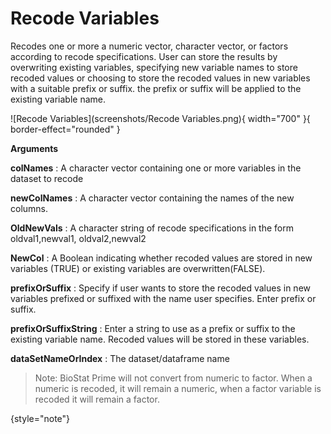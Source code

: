 # Recode Variables
Recodes one or more a numeric vector, character vector, or factors according to recode specifications. User can store the results by overwriting existing variables, specifying new variable names to store recoded values or choosing to store the recoded values in new variables with a suitable prefix or suffix. the prefix or suffix will be applied to the existing variable name.

![Recode Variables](screenshots/Recode Variables.png){ width="700" }{ border-effect="rounded" }

__Arguments__

__colNames__
: A character vector containing one or more variables in the dataset to recode

__newColNames__
: A character vector containing the names of the new columns.

__OldNewVals__
: A character string of recode specifications in the form oldval1,newval1, oldval2,newval2

__NewCol__
: A Boolean indicating whether recoded values are stored in new variables (TRUE) or existing variables are overwritten(FALSE).

__prefixOrSuffix__
: Specify if user wants to store the recoded values in new variables prefixed or suffixed with the name user specifies. Enter prefix or suffix.

__prefixOrSuffixString__
: Enter a string to use as a prefix or suffix to the existing variable name. Recoded values will be stored in these variables.

__dataSetNameOrIndex__
: The dataset/dataframe name

>Note: BioStat Prime will not convert from numeric to factor. When a numeric is recoded, it will remain a numeric, when a factor variable is recoded it will remain a factor.
> 
{style="note"}